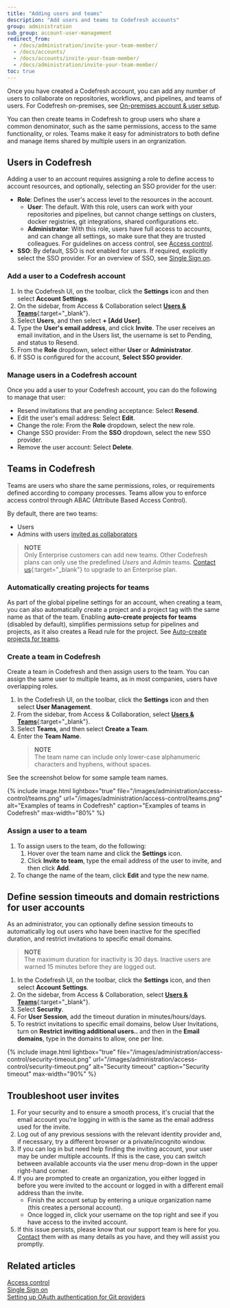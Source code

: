 ```yaml
---
title: "Adding users and teams"
description: "Add users and teams to Codefresh accounts"
group: administration
sub_group: account-user-management
redirect_from:
  - /docs/administration/invite-your-team-member/
  - /docs/accounts/
  - /docs/accounts/invite-your-team-member/
  - /docs/administration/invite-your-team-member/
toc: true
---
```


Once you have created a Codefresh account, you can add any number of users to collaborate on repositories, workflows, and pipelines, and teams of users.  For Codefresh on-premises, see [On-premises account & user setup]({{site.baseurl}}/docs/installation/on-premises/on-prem-configuration/).

You can then create teams in Codefresh to group users who share a common denominator, such as the same permissions, access to the same functionality, or roles. Teams make it easy for administrators to both define and manage items shared by multiple users in an orgranization.

## Users in Codefresh

Adding a user to an account requires assigning a role to define access to account resources, and optionally, selecting an SSO provider for the user:

* **Role**: Defines the user's access level to the resources in the account.  
  * **User**: The default. With this role, users can work with your repositories and pipelines, but cannot change settings
on clusters, docker registries, git integrations, shared configurations etc.
  * **Administrator**: With this role, users have full access to accounts, and can change all settings, so make sure that they are trusted colleagues.
  For guidelines on access control, see [Access control]({{site.baseurl}}/docs/administration/account-user-management/access-control/).  
* **SSO**: By default, SSO is not enabled for users. If required, explicitly select the SSO provider. For an overview of SSO, see [Single Sign on]({{site.baseurl}}/docs/administration/single-sign-on/).

### Add a user to a Codefresh account

1. In the Codefresh UI, on the toolbar, click the **Settings** icon and then select **Account Settings**.
1. On the sidebar, from Access & Collaboration select [**Users & Teams**](https://g.codefresh.io/account-admin/collaborators/users){:target="\_blank"}.
1. Select **Users**, and then select **+ [Add User]**.  
1. Type the **User's email address**, and click **Invite**.
   <!---add screenshot-->
   The user receives an email invitation, and in the Users list, the username is set to Pending, and status to Resend.
1. From the **Role** dropdown, select either **User** or **Administrator**.
1. If SSO is configured for the account, **Select SSO provider**.  

### Manage users in a Codefresh account

Once you add a user to your Codefresh account, you can do the following to manage that user:

* Resend invitations that are pending acceptance: Select **Resend**.  
* Edit the user's email address: Select **Edit**.  
* Change the role: From the **Role** dropdown, select the new role.
* Change SSO provider: From the **SSO** dropdown, select the new SSO provider.
* Remove the user account: Select **Delete**.

## Teams in Codefresh

Teams are users who share the same permissions, roles, or requirements defined according to company processes. Teams allow you to enforce access control through ABAC (Attribute Based Access Control).

By default, there are two teams:

* Users
* Admins with users [invited as collaborators](#assign-a-user-to-a-team)  

> **NOTE**  
> Only Enterprise customers can add new teams. Other Codefresh plans can only use the predefined *Users* and *Admin* teams. [Contact us](https://codefresh.io/contact-us/){:target="\_blank"} to upgrade to an Enterprise plan.

### Automatically creating projects for teams

As part of the global pipeline settings for an account, when creating a team, you can also automatically create a project and a project tag with the same name as that of the team. Enabling **auto-create projects for teams** (disabled by default), simplifies permissions setup for pipelines and projects, as it also creates a Read rule for the project. See [Auto-create projects for teams]({{site.baseurl}}/docs/pipelines/configuration/pipeline-settings/#auto-create-projects-for-teams).

### Create a team in Codefresh

Create a team in Codefresh and then assign users to the team. You can assign the same user to multiple teams, as in most companies, users have overlapping roles.  

1. In the Codefresh UI, on the toolbar, click the **Settings** icon and then select **User Management**.
1. From the sidebar, from Access & Collaboration, select [**Users & Teams**](https://g.codefresh.io/account-admin/collaborators/users){:target="\_blank"}.
1. Select **Teams**, and then select **Create a Team**.  
1. Enter the **Team Name**.
   > **NOTE**  
   > The team name can include only lower-case alphanumeric characters and hyphens, without spaces.
  
  See the screenshot below for some sample team names.

{% include image.html
  lightbox="true"
  file="/images/administration/access-control/teams.png"
  url="/images/administration/access-control/teams.png"
  alt="Examples of teams in Codefresh"
  caption="Examples of teams in Codefresh"
  max-width="80%"
    %}

### Assign a user to a team

1. To assign users to the team, do the following:
    1. Hover over the team name and click the **Settings** icon.
    1. Click **Invite to team**, type the email address of the user to invite, and then click **Add**.
1. To change the name of the team, click **Edit** and type the new name.

## Define session timeouts and domain restrictions for user accounts

As an administrator, you can optionally define session timeouts to automatically log out users who have been inactive for the specified duration, and restrict invitations to specific email domains.  

> **NOTE**  
> The maximum duration for inactivity is 30 days. Inactive users are warned 15 minutes before they are logged out.

1. In the Codefresh UI, on the toolbar, click the **Settings** icon, and then select **Account Settings**.
1. On the sidebar, from Access & Collaboration, select [**Users & Teams**](https://g.codefresh.io/account-admin/collaborators/users){:target="\_blank"}.
1. Select **Security**.  
1. For **User Session**, add the timeout duration in minutes/hours/days.
1. To restrict invitations to specific email domains, below User Invitations, turn on **Restrict inviting additional users..** and then in the **Email domains**, type in the domains to allow, one per line.

 {% include image.html
  lightbox="true"
  file="/images/administration/access-control/security-timeout.png"
  url="/images/administration/access-control/security-timeout.png"
  alt="Security timeout"
  caption="Security timeout"
  max-width="90%"
    %}

## Troubleshoot user invites

1. For your security and to ensure a smooth process, it's crucial that the email account you're logging in with is the same as the email address used for the invite.
1. Log out of any previous sessions with the relevant identity provider and, if necessary, try a different browser or a private/incognito window.
1. If you can log in but need help finding the inviting account, your user may be under multiple accounts. If this is the case, you can switch between available accounts via the user menu drop-down in the upper right-hand corner.
1. If you are prompted to create an organization, you either logged in before you were invited to the account or logged in with a different email address than the invite.
   * Finish the account setup by entering a unique organization name (this creates a personal account).
   * Once logged in, click your username on the top right and see if you have access to the invited account.
1. If this issue persists, please know that our support team is here for you. [Contact](https://support.codefresh.io/hc/en-us/requests/new) them with as many details as you have, and they will assist you promptly.

## Related articles

[Access control]({{site.baseurl}}/docs/administration/account-user-management/access-control/)  
[Single Sign on]({{site.baseurl}}/docs/administration/single-sign-on/)  
[Setting up OAuth authentication for Git providers]({{site.baseurl}}/docs/administration/account-user-management/oauth-setup)  
